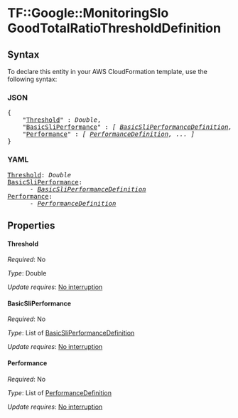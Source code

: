# TF::Google::MonitoringSlo GoodTotalRatioThresholdDefinition

## Syntax

To declare this entity in your AWS CloudFormation template, use the following syntax:

### JSON

<pre>
{
    "<a href="#threshold" title="Threshold">Threshold</a>" : <i>Double</i>,
    "<a href="#basicsliperformance" title="BasicSliPerformance">BasicSliPerformance</a>" : <i>[ <a href="basicsliperformancedefinition.md">BasicSliPerformanceDefinition</a>, ... ]</i>,
    "<a href="#performance" title="Performance">Performance</a>" : <i>[ <a href="performancedefinition.md">PerformanceDefinition</a>, ... ]</i>
}
</pre>

### YAML

<pre>
<a href="#threshold" title="Threshold">Threshold</a>: <i>Double</i>
<a href="#basicsliperformance" title="BasicSliPerformance">BasicSliPerformance</a>: <i>
      - <a href="basicsliperformancedefinition.md">BasicSliPerformanceDefinition</a></i>
<a href="#performance" title="Performance">Performance</a>: <i>
      - <a href="performancedefinition.md">PerformanceDefinition</a></i>
</pre>

## Properties

#### Threshold

_Required_: No

_Type_: Double

_Update requires_: [No interruption](https://docs.aws.amazon.com/AWSCloudFormation/latest/UserGuide/using-cfn-updating-stacks-update-behaviors.html#update-no-interrupt)

#### BasicSliPerformance

_Required_: No

_Type_: List of <a href="basicsliperformancedefinition.md">BasicSliPerformanceDefinition</a>

_Update requires_: [No interruption](https://docs.aws.amazon.com/AWSCloudFormation/latest/UserGuide/using-cfn-updating-stacks-update-behaviors.html#update-no-interrupt)

#### Performance

_Required_: No

_Type_: List of <a href="performancedefinition.md">PerformanceDefinition</a>

_Update requires_: [No interruption](https://docs.aws.amazon.com/AWSCloudFormation/latest/UserGuide/using-cfn-updating-stacks-update-behaviors.html#update-no-interrupt)


